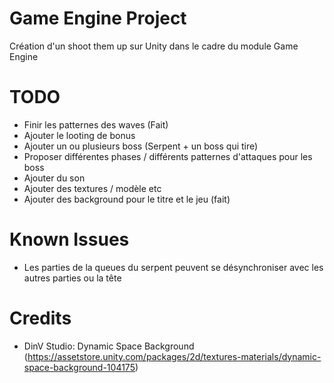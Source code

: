 # Game Engine Project
  Création d'un shoot them up sur Unity dans le cadre du module Game Engine

# TODO
+ Finir les patternes des waves (Fait)
+ Ajouter le looting de bonus
+ Ajouter un ou plusieurs boss (Serpent + un boss qui tire)
+ Proposer différentes phases / différents patternes d'attaques pour les boss
+ Ajouter du son
+ Ajouter des textures / modèle etc
+ Ajouter des background pour le titre et le jeu (fait)

# Known Issues
+ Les parties de la queues du serpent peuvent se désynchroniser avec les autres parties ou la tête

# Credits
+ DinV Studio: Dynamic Space Background (https://assetstore.unity.com/packages/2d/textures-materials/dynamic-space-background-104175)